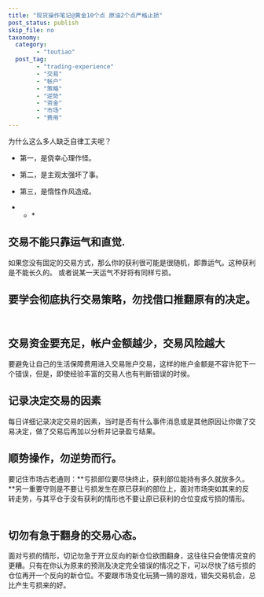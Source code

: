 ```yaml
---
title: "现货操作笔记@黄金10个点 原油2个点严格止损"
post_status: publish
skip_file: no
taxonomy:
  category:
        - "toutiao"
  post_tag:
        - "trading-experience"
        - "交易"
        - "帐户"
        - "策略"
        - "逆势"
        - "资金"
        - "市场"
        - "费用"
---
```


为什么这么多人缺乏自律工夫呢？

- 第一，是侥幸心理作怪。
    
- 第二，是主观太强坏了事。
    
- 第三，是惰性作风造成。
    
- - \*

## 交易不能只靠运气和直觉.

如果您没有固定的交易方式，那么你的获利很可能是很随机，即靠运气。这种获利是不能长久的。 或者说某一天运气不好将有同样亏损。 　　

## 要学会彻底执行交易策略，勿找借口推翻原有的决定。 　　

## 交易资金要充足，帐户金额越少，交易风险越大

要避免让自己的生活保障费用进入交易账户交易，这样的帐户金额是不容许犯下一个错误，但是，即使经验丰富的交易人也有判断错误的时侯。 　　

## 记录决定交易的因素

每日详细记录决定交易的因素，当时是否有什么事件消息或是其他原因让你做了交易决定，做了交易后再加以分析并记录盈亏结果。 　　

## 顺势操作，勿逆势而行。

要记住市场古老通则：**亏损部位要尽快终止，获利部位能持有多久就放多久。**另一重要守则是不要让亏损发生在原已获利的部位上，面对市场突如其来的反转走势，与其平仓于没有获利的情形也不要让原已获利的仓位变成亏损的情形。 　　

## 切勿有急于翻身的交易心态。

面对亏损的情形，切记勿急于开立反向的新仓位欲图翻身，这往往只会使情况变的更糟。只有在你认为原来的预测及决定完全错误的情况之下，可以尽快了结亏损的仓位再开一个反向的新仓位。不要跟市场变化玩猜一猜的游戏，错失交易机会，总比产生亏损来的好。
